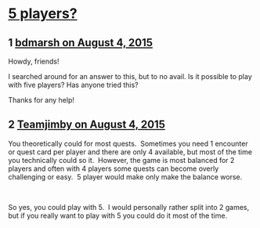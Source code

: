 # [5 players?](https://community.fantasyflightgames.com/topic/184144-5-players/)

## 1 [bdmarsh on August 4, 2015](https://community.fantasyflightgames.com/topic/184144-5-players/?do=findComment&comment=1719801)

Howdy, friends!

I searched around for an answer to this, but to no avail. Is it possible to play with five players? Has anyone tried this?

Thanks for any help!

## 2 [Teamjimby on August 4, 2015](https://community.fantasyflightgames.com/topic/184144-5-players/?do=findComment&comment=1719964)

You theoretically could for most quests.  Sometimes you need 1 encounter or quest card per player and there are only 4 available, but most of the time you technically could so it.  However, the game is most balanced for 2 players and often with 4 players some quests can become overly challenging or easy.  5 player would make only make the balance worse.

 

So yes, you could play with 5.  I would personally rather split into 2 games, but if you really want to play with 5 you could do it most of the time.

